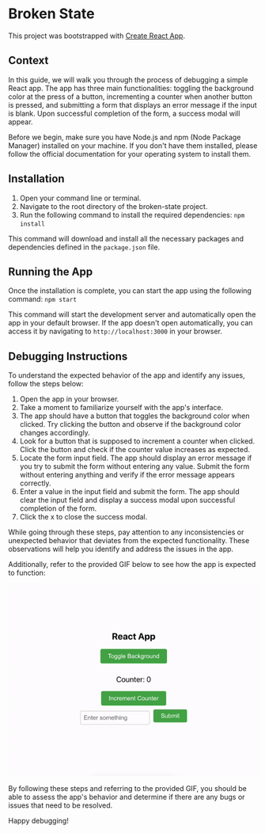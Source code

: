 # Broken State

This project was bootstrapped with [Create React App](https://github.com/facebook/create-react-app).


## Context

In this guide, we will walk you through the process of debugging a simple React app. The app has three main functionalities: toggling the background color at the press of a button, incrementing a counter when another button is pressed, and submitting a form that displays an error message if the input is blank. Upon successful completion of the form, a success modal will appear.

Before we begin, make sure you have Node.js and npm (Node Package Manager) installed on your machine. If you don't have them installed, please follow the official documentation for your operating system to install them.

## Installation
1. Open your command line or terminal.
2. Navigate to the root directory of the broken-state project.
3. Run the following command to install the required dependencies:
`npm install `

This command will download and install all the necessary packages and dependencies defined in the `package.json` file.

## Running the App
Once the installation is complete, you can start the app using the following command:
`npm start`

This command will start the development server and automatically open the app in your default browser. If the app doesn't open automatically, you can access it by navigating to `http://localhost:3000` in your browser.

## Debugging Instructions
To understand the expected behavior of the app and identify any issues, follow the steps below:

1. Open the app in your browser.
2. Take a moment to familiarize yourself with the app's interface.
3. The app should have a button that toggles the background color when clicked. Try clicking the button and observe if the background color changes accordingly.
4. Look for a button that is supposed to increment a counter when clicked. Click the button and check if the counter value increases as expected. 
5. Locate the form input field. The app should display an error message if you try to submit the form without entering any value. Submit the form without entering anything and verify if the error message appears correctly.
6. Enter a value in the input field and submit the form. The app should clear the input field and display a success modal upon successful completion of the form. 
7. Click the x to close the success modal.

While going through these steps, pay attention to any inconsistencies or unexpected behavior that deviates from the expected functionality. These observations will help you identify and address the issues in the app.

Additionally, refer to the provided GIF below to see how the app is expected to function:

![App Functionality GIF](./appdemo.gif)

By following these steps and referring to the provided GIF, you should be able to assess the app's behavior and determine if there are any bugs or issues that need to be resolved.

Happy debugging!






